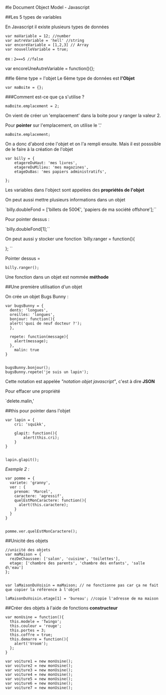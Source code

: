 #le Document Object Model - Javascript

##Les 5 types de variables

En Javascript il existe plusieurs types de données

```
var maVariable = 12; //number
var autreVariable = 'hell' //string
var encoreVariable = [1,2,3] // Array
var nouvelleVariable = true;

```

ex :
`2===5 //false`

var encoreUneAutreVariable = function(){};


##le 6ème type = l'objet
Le 6ème type de données est **l'Objet**

`var maBoite = {};`


###Comment est-ce que ça s'utilise ?

`maBoite.emplacement = 2;`

On vient de créer un 'emplacement' dans la boite pour y ranger la valeur 2.

Pour **pointer** sur l'emplacement, on utilise le '.'

`maBoite.emplacement;`

On a donc d'abord crée l'objet et on l'a rempli ensuite.
Mais il est posssible de le faire à la création de l'objet

```
var billy = {
	etagereDuHaut: 'mes livres',
	etagereDuMilieu: 'mes magazines',
	etageDuBas: 'mes papiers administratifs',

};
```

Les variables dans l'object sont appelées des **propriétés de l'objet**

On peut aussi mettre plusieurs informations dans un objet

`billy.doubleFond = ['billets de 500€', 'papiers de ma société offshore'];``

Pour pointer dessus :

`billy.doubleFond[1];``


On peut aussi y stocker une fonction
`billy.ranger = function(){

};
``

Pointer dessus =

`billy.ranger();`

Une fonction dans un objet est nommée **méthode**


##Une première utilisation d'un objet

On crée un objet Bugs Bunny :

```
var bugsBunny = {
  dents: 'longues',
  oreilles: 'longues',
  bonjour: function(){
  alert('quoi de neuf docteur ?');
  },

  repete: function(message){
    alert(message);
  },
    malin: true
}


bugsBunny.bonjour();
bugsBunny.repete('je suis un lapin');
```

Cette notation est appelée *"notation objet javascript"*, c'est à dire **JSON**


Pour effacer une propriété

`delete.malin,'

##this pour pointer dans l'objet

```
var lapin = {
	cri: 'squikk',

	glapit: function(){
		alert(this.cri);
	}
}


lapin.glapit();

```
*Exemple 2 :*

```
var pomme = {
  variete: 'granny',
  ver : {
    prenom: 'Marcel',
    caractere: 'agressif',
    quelEstMonCaractere: function(){
      alert(this.caractere);
    }
  }
}


pomme.ver.quelEstMonCaractere();

```


##Unicité des objets


```
//unicité des objets
var maMaison = {
  rezDeChaussee: ['salon', 'cuisine', 'toilettes'],
  etage: ['chambre des parents', 'chambre des enfants', 'salle d\'eau']
};


var laMaisonDuVoisin = maMaison; // ne fonctionne pas car ça ne fait que copier la référence à l'objet

laMaisonDuVoisin.etage[1] = 'bureau'; //copie l'adresse de ma maison
```




##Créer des objets à l'aide de fonctions **constructeur**


```
var monUsine = function(){
  this.modele = 'Twingo';
  this.couleur = 'rouge';
  this.portes = 3;
  this.coffre = true;
  this.demarre = function(){
    alert('Vroom');
  };
}

var voiture1 = new monUsine();
var voiture2 = new monUsine();
var voiture3 = new monUsine();
var voiture4 = new monUsine();
var voiture5 = new monUsine();
var voiture6 = new monUsine();
var voiture7 = new monUsine();
